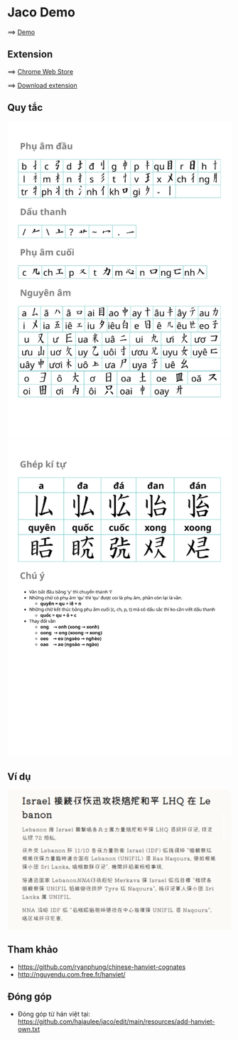 # Jaco Demo

==> [Demo](https://hajaulee.github.io/jaco)

## Extension

==> [Chrome Web Store](https://chromewebstore.google.com/detail/chuy%E1%BB%83n-ch%E1%BB%AF-vi%E1%BB%87t/podmifaaipikpganlbffdomeddkdadnk)


==> [Download extension](https://github.com/hajaulee/jaco/raw/refs/heads/main/extension.crx)

## Quy tắc

![Rule](docs/rule-1.svg)
![Rule](docs/rule-2.svg)

<!-- ![Rule](docs/rule.png) -->

## Ví dụ

![Image](docs/vnexpress.png)


## Tham khảo 
 
- https://github.com/ryanphung/chinese-hanviet-cognates
- http://nguyendu.com.free.fr/hanviet/

## Đóng góp
- Đóng góp từ hán việt tại: https://github.com/hajaulee/jaco/edit/main/resources/add-hanviet-own.txt

